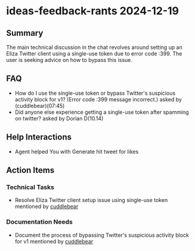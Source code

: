 # ideas-feedback-rants 2024-12-19

## Summary
The main technical discussion in the chat revolves around setting up an Eliza Twitter client using a single-use token due to error code :399. The user is seeking advice on how to bypass this issue.

## FAQ
- How do I use the single-use token or bypass Twitter's suspicious activity block for v1? (Error code :399 message incorrect.) asked by (cuddlebear)(07:45)
- Did anyone else experience getting a single-use token after spamming on twitter? asked by Dorian D(10.14)

## Help Interactions
- Agent helped You with Generate hit tweet for likes

## Action Items

### Technical Tasks
- Resolve Eliza Twitter client setup issue using single-use token mentioned by [cuddlebear](07:45)

### Documentation Needs
- Document the process of bypassing Twitter's suspicious activity block for v1 mentioned by [cuddlebear](07:45)